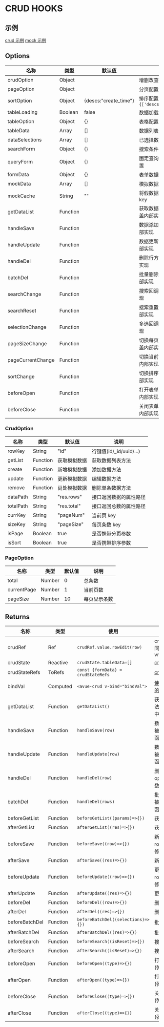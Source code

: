 # CRUD HOOKS

## 示例

[crud 示例](../../views/templates/setup/index.vue)
[mock 示例](../../views/templates/mock/index.vue)

## Options

| 名称              | 类型     | 默认值                | 说明                                     |
| ----------------- | -------- | --------------------- | ---------------------------------------- |
| crudOption        | Object   |                       | 增删改查配置,[详细说明](#CrudOption)     |
| pageOption        | Object   |                       | 分页配置,[详细说明](#PageOption)         |
| sortOption        | Object   | {descs:"create_time"} | 排序配置,可选`{['descs'\|'ascs']:$prop}` |
| tableLoading      | Boolean  | false                 | 数据加载状态                             |
| tableOption       | Object   | {}                    | 表格配置项                               |
| tableData         | Array    | []                    | 数据列表                                 |
| dataSelections    | Array    | []                    | 已选择数据列表                           |
| searchForm        | Object   | {}                    | 搜索条件                                 |
| queryForm         | Object   | {}                    | 固定查询条件,不会被清空重置              |
| formData          | Object   | {}                    | 表单数据                                 |
| mockData          | Array    | []                    | 模拟数据                                 |
| mockCache         | String   | ""                    | 将假数据存在缓存中使用的 key             |
| getDataList       | Function |                       | 获取数据列表方法,传入则覆盖内部实现      |
| handleSave        | Function |                       | 数据添加方法,传入则覆盖内部实现          |
| handleUpdate      | Function |                       | 数据更新方法,传入则覆盖内部实现          |
| handleDel         | Function |                       | 删除行方法,传入则覆盖内部实现            |
| batchDel          | Function |                       | 批量删除方法,传入则覆盖内部实现          |
| searchChange      | Function |                       | 搜索回调,传入则覆盖内部实现              |
| searchReset       | Function |                       | 搜索重置回调,传入则覆盖内部实现          |
| selectionChange   | Function |                       | 多选回调,传入则覆盖内部实现              |
| pageSizeChange    | Function |                       | 切换每页条数回调,传入则覆盖内部实现      |
| pageCurrentChange | Function |                       | 切换当前页回调,传入则覆盖内部实现        |
| sortChange        | Function |                       | 切换排序回调,传入则覆盖内部实现          |
| beforeOpen        | Function |                       | 打开表单弹窗前,传入则覆盖内部实现        |
| beforeClose       | Function |                       | 关闭表单弹窗前,传入则覆盖内部实现        |

### CrudOption

| 名称      | 类型     | 默认值       | 说明                     |
| --------- | -------- | ------------ | ------------------------ |
| rowKey    | String   | "id"         | 行键值(id/\_id/uuid/...) |
| getList   | Function | 获取模拟数据 | 获取数据列表方法         |
| create    | Function | 新增模拟数据 | 添加数据方法             |
| update    | Function | 更新模拟数据 | 编辑数据方法             |
| remove    | Function | 尚处模拟数据 | 删除单条数据方法         |
| dataPath  | String   | "res.rows"   | 接口返回数据的属性路径   |
| totalPath | String   | "res.total"  | 接口返回总数的属性路径   |
| currKey   | String   | "pageNum"    | 当前页 key               |
| sizeKey   | String   | "pageSize"   | 每页条数 key             |
| isPage    | Boolean  | true         | 是否携带分页参数         |
| isSort    | Boolean  | true         | 是否携带排序参数         |

### PageOption

| 名称        | 类型   | 默认值 | 说明         |
| ----------- | ------ | ------ | ------------ |
| total       | Number | 0      | 总条数       |
| currentPage | Number | 1      | 当前页数     |
| pageSize    | Number | 10     | 每页显示条数 |

## Returns

| 名称           | 类型     | 使用                               | 说明                                         |
| -------------- | -------- | ---------------------------------- | -------------------------------------------- |
| crudRef        | Ref      | `crudRef.value.rowEdit(row)`       | crudRef.value 等同于 vm.$refs.crudRef        |
| crudState      | Reactive | `crudState.tableData=[]`           | [crudState](./state.ts#L62)                  |
| crudStateRefs  | ToRefs   | `const {formData} = crudStateRefs` | [crudStateRefs](./index.ts#L26)              |
| bindVal        | Computed | `<avue-crud v-bind="bindVal">`     | [使用 v-bind 绑定的值](./index.ts#L88)       |
| getDataList    | Function | `getDataList()`                    | 获取数据列表方法,可被 options 中同名函数覆盖 |
| handleSave     | Function | `handleSave(row)`                  | 数据添加方法,可被 options 中同名函数覆盖     |
| handleUpdate   | Function | `handleUpdate(row)`                | 数据更新方法,可被 options 中同名函数覆盖     |
| handleDel      | Function | `handleDel(row)`                   | 删除行方法,可被 options 中同名函数覆盖       |
| batchDel       | Function | `handleDel(rows)`                  | 批量删除方法,可被 options 中同名函数覆盖     |
| beforeGetList  | Function | `beforeGetList((params)=>{})`      | 获取数据前                                   |
| afterGetList   | Function | `afterGetList((res)=>{})`          | 获取数据后                                   |
| beforeSave     | Function | `beforeSave((row)=>{})`            | 新增数据前，可对 row 内的数据进行修改        |
| afterSave      | Function | `afterSave((res)=>{})`             | 新增数据后                                   |
| beforeUpdate   | Function | `beforeUpdate((row)=>{})`          | 更新数据前，可对 row 内的数据进行修改        |
| afterUpdate    | Function | `afterUpdate((res)=>{})`           | 更新数据后                                   |
| beforeDel      | Function | `beforeDel((row)=>{})`             | 删除数据前                                   |
| afterDel       | Function | `afterDel((res)=>{})`              | 删除数据后                                   |
| beforeBatchDel | Function | `beforeBatchDel((selections)=>{})` | 批量删除前                                   |
| afterBatchDel  | Function | `afterBatchDel((res)=>{})`         | 批量删除后                                   |
| beforeSearch   | Function | `beforeSearch((isReset)=>{})`      | 搜索前(是否重置)                             |
| afterSearch    | Function | `afterSearch((isReset)=>{})`       | 搜索后(是否重置)                             |
| beforeOpen     | Function | `beforeOpen((type)=>{})`           | 打开表单弹窗前(弹窗表单类型)                 |
| afterOpen      | Function | `afterOpen((type)=>{})`            | 打开表单弹窗后(弹窗表单类型)                 |
| beforeClose    | Function | `beforeClose((type)=>{})`          | 关闭表单弹窗前(弹窗表单类型)                 |
| afterClose     | Function | `afterClose((type)=>{})`           | 关闭表单弹窗后(弹窗表单类型)                 |
